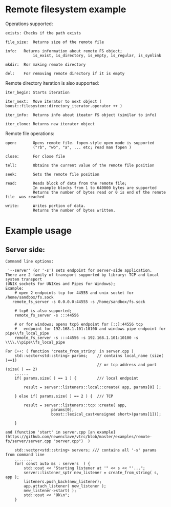 Remote filesystem example
===============

Operations supported: 

    exists:	Checks if the path exists
    
    file_size:	Returns size of the remote file
    
    info:	Returns information about remote FS object;
                is_exist, is_directory, is_empty, is_regular, is_symlink
    
    mkdir:	Ror making remote directory
    
    del:	For removing remote directory if it is empty
    
Remote directory iteration is also supported:

    iter_begin: Starts iteration

    iter_next:  Move iterator to next object ( boost::filesystem::directory_iterator.operator ++ )

    iter_info:  Returns info about iteator FS object (similar to info)

    iter_clone: Returns new iterator object

Remote file operations:
        
    open:       Opens remote file. fopen-style open mode is supported
                ("rb", "wb", "a", ... etc; read man fopen )

    close:      For close file

    tell:       Obtains the current value of the remote file position

    seek:       Sets the remote file position
    
    read:       Reads block of data from the remote file; 
                In example blocks from 1 to 640000 bytes are supported
                Returns the number of bytes read or 0 is end of the remote file  was reached

    write:      Writes portion of data.
                Returns the number of bytes written.

Example usage
=====================

Server side:
-------
    Command line options:
    
     '--server' (or '-s') sets endpoint for server-side application. 
    There are 2 family of transport supported by library: TCP and Local system transport 
    (UNIX sockets for UNIXes and Pipes for Windows); 
	Example: 
	    # open 2 endpoints tcp for 44555 and unix socket for /home/sandbox/fs.sock
	   remote_fs_server -s 0.0.0.0:44555 -s /home/sandbox/fs.sock

	    # tcp6 is also supported; 
	    remote_fs_server -s :::44556  

	    # or for windows; opens tcp6 endpoint for [::]:44556 tcp 
	    #	endpoint for 192.168.1.101:10100 and windows pipe endpoint for pipe\\fs_local_pipe
	    remote_fs_server -s :::44556 -s 192.168.1.101:10100 -s \\\\.\\pipe\\fs_local_pipe

	For C++: ( function 'create_from_string' in server.cpp )
	    std::vector<std::string> params;    // contains local_name (size( )==1) 
                                            // or tcp address and port (size( ) == 2)
	    ......
	    if( params.size( ) == 1 ) {         /// local endpoint

	        result = server::listeners::local::create( app, params[0] );

	    } else if( params.size( ) == 2 ) {  /// TCP

	        result = server::listeners::tcp::create( app,
                        params[0],
                        boost::lexical_cast<unsigned short>(params[1]));

	    }

	and (function 'start' in server.cpp [an example](https://github.com/newenclave/vtrc/blob/master/examples/remote-fs/server/server.cpp "server.cpp")  )
	    
	    std::vector<std::string> servers; /// contains all '-s' params from command line
	    ........  
	    for( const auto &s : servers  ) {
	        std::cout << "Starting listener at '" << s << "'...";
	        server::listener_sptr new_listener = create_from_string( s, app );
	        listeners.push_back(new_listener);
	        app.attach_listener( new_listener );
	        new_listener->start( );
	        std::cout << "Ok\n";
	    }
    
